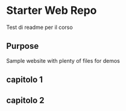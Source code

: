 # Starter Web Repo

Test di readme per il corso

## Purpose

Sample website with plenty of files for demos

## capitolo 1

## capitolo 2
